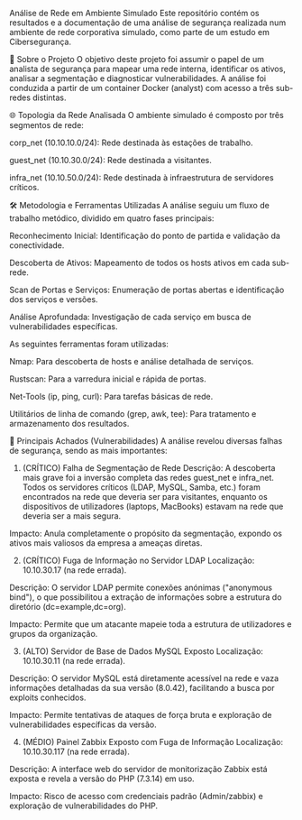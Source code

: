 Análise de Rede em Ambiente Simulado
Este repositório contém os resultados e a documentação de uma análise de segurança realizada num ambiente de rede corporativa simulado, como parte de um estudo em Cibersegurança.

🎯 Sobre o Projeto
O objetivo deste projeto foi assumir o papel de um analista de segurança para mapear uma rede interna, identificar os ativos, analisar a segmentação e diagnosticar vulnerabilidades. A análise foi conduzida a partir de um container Docker (analyst) com acesso a três sub-redes distintas.

🌐 Topologia da Rede Analisada
O ambiente simulado é composto por três segmentos de rede:

corp_net (10.10.10.0/24): Rede destinada às estações de trabalho.

guest_net (10.10.30.0/24): Rede destinada a visitantes.

infra_net (10.10.50.0/24): Rede destinada à infraestrutura de servidores críticos.

🛠️ Metodologia e Ferramentas Utilizadas
A análise seguiu um fluxo de trabalho metódico, dividido em quatro fases principais:

Reconhecimento Inicial: Identificação do ponto de partida e validação da conectividade.

Descoberta de Ativos: Mapeamento de todos os hosts ativos em cada sub-rede.

Scan de Portas e Serviços: Enumeração de portas abertas e identificação dos serviços e versões.

Análise Aprofundada: Investigação de cada serviço em busca de vulnerabilidades específicas.

As seguintes ferramentas foram utilizadas:

Nmap: Para descoberta de hosts e análise detalhada de serviços.

Rustscan: Para a varredura inicial e rápida de portas.

Net-Tools (ip, ping, curl): Para tarefas básicas de rede.

Utilitários de linha de comando (grep, awk, tee): Para tratamento e armazenamento dos resultados.

🚨 Principais Achados (Vulnerabilidades)
A análise revelou diversas falhas de segurança, sendo as mais importantes:

1. (CRÍTICO) Falha de Segmentação de Rede
Descrição: A descoberta mais grave foi a inversão completa das redes guest_net e infra_net. Todos os servidores críticos (LDAP, MySQL, Samba, etc.) foram encontrados na rede que deveria ser para visitantes, enquanto os dispositivos de utilizadores (laptops, MacBooks) estavam na rede que deveria ser a mais segura.

Impacto: Anula completamente o propósito da segmentação, expondo os ativos mais valiosos da empresa a ameaças diretas.

2. (CRÍTICO) Fuga de Informação no Servidor LDAP
Localização: 10.10.30.17 (na rede errada).

Descrição: O servidor LDAP permite conexões anónimas ("anonymous bind"), o que possibilitou a extração de informações sobre a estrutura do diretório (dc=example,dc=org).

Impacto: Permite que um atacante mapeie toda a estrutura de utilizadores e grupos da organização.

3. (ALTO) Servidor de Base de Dados MySQL Exposto
Localização: 10.10.30.11 (na rede errada).

Descrição: O servidor MySQL está diretamente acessível na rede e vaza informações detalhadas da sua versão (8.0.42), facilitando a busca por exploits conhecidos.

Impacto: Permite tentativas de ataques de força bruta e exploração de vulnerabilidades específicas da versão.

4. (MÉDIO) Painel Zabbix Exposto com Fuga de Informação
Localização: 10.10.30.117 (na rede errada).

Descrição: A interface web do servidor de monitorização Zabbix está exposta e revela a versão do PHP (7.3.14) em uso.

Impacto: Risco de acesso com credenciais padrão (Admin/zabbix) e exploração de vulnerabilidades do PHP.
